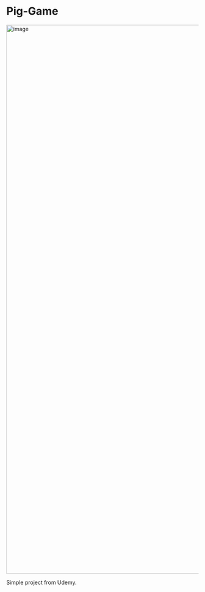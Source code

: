 # Pig-Game
<img width="1439" alt="image" src="https://user-images.githubusercontent.com/87600024/186296444-8cb2277e-30a6-4288-8de9-6020a39d529d.png">

Simple project from Udemy.
